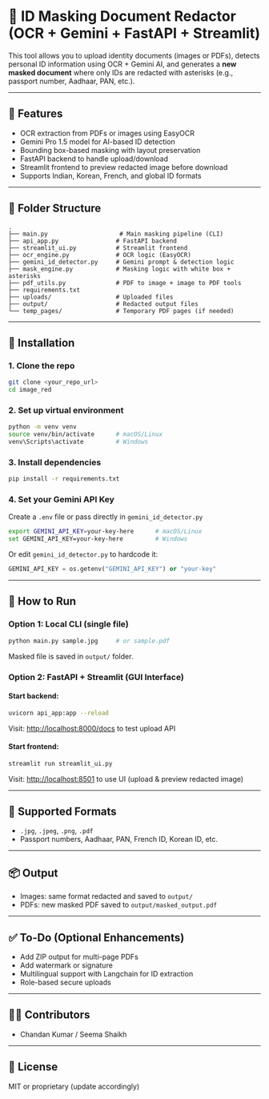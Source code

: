 # 📄 ID Masking Document Redactor (OCR + Gemini + FastAPI + Streamlit)

This tool allows you to upload identity documents (images or PDFs), detects personal ID information using OCR + Gemini AI, and generates a **new masked document** where only IDs are redacted with asterisks (e.g., passport number, Aadhaar, PAN, etc.).

---

## 🚀 Features

* OCR extraction from PDFs or images using EasyOCR
* Gemini Pro 1.5 model for AI-based ID detection
* Bounding box-based masking with layout preservation
* FastAPI backend to handle upload/download
* Streamlit frontend to preview redacted image before download
* Supports Indian, Korean, French, and global ID formats

---

## 📁 Folder Structure

```
.
├── main.py                    # Main masking pipeline (CLI)
├── api_app.py                # FastAPI backend
├── streamlit_ui.py           # Streamlit frontend
├── ocr_engine.py             # OCR logic (EasyOCR)
├── gemini_id_detector.py     # Gemini prompt & detection logic
├── mask_engine.py            # Masking logic with white box + asterisks
├── pdf_utils.py              # PDF to image + image to PDF tools
├── requirements.txt
├── uploads/                  # Uploaded files
├── output/                   # Redacted output files
└── temp_pages/               # Temporary PDF pages (if needed)
```

---

## 🧰 Installation

### 1. Clone the repo

```bash
git clone <your_repo_url>
cd image_red
```

### 2. Set up virtual environment

```bash
python -m venv venv
source venv/bin/activate      # macOS/Linux
venv\Scripts\activate         # Windows
```

### 3. Install dependencies

```bash
pip install -r requirements.txt
```

### 4. Set your Gemini API Key

Create a `.env` file or pass directly in `gemini_id_detector.py`

```bash
export GEMINI_API_KEY=your-key-here      # macOS/Linux
set GEMINI_API_KEY=your-key-here         # Windows
```

Or edit `gemini_id_detector.py` to hardcode it:

```python
GEMINI_API_KEY = os.getenv("GEMINI_API_KEY") or "your-key"
```

---

## 🏃 How to Run

### Option 1: Local CLI (single file)

```bash
python main.py sample.jpg     # or sample.pdf
```

Masked file is saved in `output/` folder.

### Option 2: FastAPI + Streamlit (GUI Interface)

#### Start backend:

```bash
uvicorn api_app:app --reload
```

Visit: [http://localhost:8000/docs](http://localhost:8000/docs) to test upload API

#### Start frontend:

```bash
streamlit run streamlit_ui.py
```

Visit: [http://localhost:8501](http://localhost:8501) to use UI (upload & preview redacted image)

---

## 🧪 Supported Formats

* `.jpg`, `.jpeg`, `.png`, `.pdf`
* Passport numbers, Aadhaar, PAN, French ID, Korean ID, etc.

---

## 📦 Output

* Images: same format redacted and saved to `output/`
* PDFs: new masked PDF saved to `output/masked_output.pdf`

---

## ✅ To-Do (Optional Enhancements)

* Add ZIP output for multi-page PDFs
* Add watermark or signature
* Multilingual support with Langchain for ID extraction
* Role-based secure uploads

---

## 🧑‍💻 Contributors

* Chandan Kumar / Seema Shaikh

---

## 📜 License

MIT or proprietary (update accordingly)
